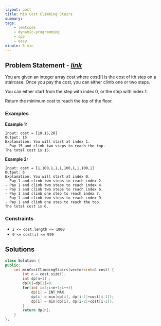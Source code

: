```yaml
---
layout: post
title: Min Cost Climbing Stairs                       
summary:
tags:
    - leetcode
    - dynamic-programming
    - cpp
    - easy
minute: 6 min
---
```


## Problem Statement - [*link*](https://leetcode.com/problems/min-cost-climbing-stairs/)  

You are given an integer array cost where cost[i] is the cost of ith step on a staircase. Once you pay the cost, you can either climb one or two steps.

You can either start from the step with index 0, or the step with index 1.

Return the minimum cost to reach the top of the floor.


### Examples


**Example 1:**   
```
Input: cost = [10,15,20]
Output: 15
Explanation: You will start at index 1.
- Pay 15 and climb two steps to reach the top.
The total cost is 15.
```

**Example 2:**   
```
Input: cost = [1,100,1,1,1,100,1,1,100,1]
Output: 6
Explanation: You will start at index 0.
- Pay 1 and climb two steps to reach index 2.
- Pay 1 and climb two steps to reach index 4.
- Pay 1 and climb two steps to reach index 6.
- Pay 1 and climb one step to reach index 7.
- Pay 1 and climb two steps to reach index 9.
- Pay 1 and climb one step to reach the top.
The total cost is 6.
```

### Constraints

+ `2 <= cost.length <= 1000`
+ `0 <= cost[i] <= 999`

## Solutions

```cpp
class Solution {
public:
    int minCostClimbingStairs(vector<int>& cost) {
        int n = cost.size();
        int dp[n+1] ;
        dp[0]=dp[1]=0;
        for(int i=2;i<n+1;i++){
            dp[i] = INT_MAX;
            dp[i] = min(dp[i], dp[i-1]+cost[i-1]);
            dp[i] = min(dp[i], dp[i-2]+cost[i-2]);
        }
        return dp[n];
    }
};
```

